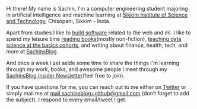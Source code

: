 Hi there! My name is Sachin, I'm a computer engineering student majoring in artificial intelligence and machine learning at [Sikkim Institute of Science and Technology](http://www.sist.edu.in/Public/Index/Home "Sikkim Institute of Science and Technology"), Chisopani, Sikkim - India.

Apart from studies I like to [build software](https://stipill.in "build software") related to the web and ml. I like to spend my leisure time [reading books](https://www.sachinsblog.in/bookshelf "reading books")(mostly non-fiction), [teaching data science at the basics cohorts](https://thebasics.sachinsblog.in/ "teaching data science at the basics cohorts"), and writing about finance, health, tech, and more at [SachinsBlog](https://sachinsblog.in/ "SachinsBlog").

And once a week I set aside some time to share the things I'm learning through my work, books, and awesome people I meet through my [SachinsBlog Insider Newsletter](https://www.sachinsblog.in/newsletter "SachinsBlog Insider Newsletter")(feel free to join).

If you have questions for me, you can reach out to me either on [Twitter](http://twitter.com/sachinshrmaa "Twitter") or simply mail me at [mail.sachinsblog+github@gmail.com](mail.sachinsblog+github@gmail.com "mail.sachinsblog+github@gmail.com") (don’t forget to add the subject). I respond to every email/tweet I get.

